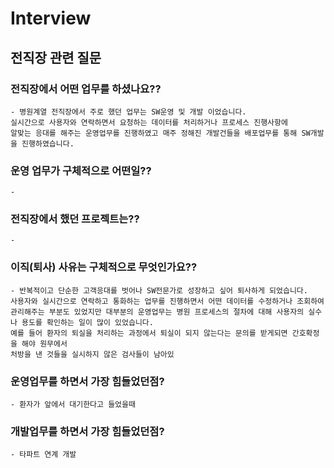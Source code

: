 # Interview

## 전직장 관련 질문

### 전직장에서 어떤 업무를 하셨나요??
    - 병원계열 전직장에서 주로 했던 업무는 SW운영 및 개발 이었습니다.
    실시간으로 사용자와 연락하면서 요청하는 데이터를 처리하거나 프로세스 진행사항에 
    알맞는 응대를 해주는 운영업무를 진행하였고 매주 정해진 개발건들을 배포업무를 통해 SW개발을 진행하였습니다.

### 운영 업무가 구체적으로 어떤일??
    - 

### 전직장에서 했던 프로젝트는??
    -

### 이직(퇴사) 사유는 구체적으로 무엇인가요??
    - 반복적이고 단순한 고객응대를 벗어나 SW전문가로 성장하고 싶어 퇴사하게 되었습니다.
    사용자와 실시간으로 연락하고 통화하는 업무를 진행하면서 어떤 데이터를 수정하거나 조회하여 관리해주는 부분도 있었지만 대부분의 운영업무는 병원 프로세스의 절차에 대해 사용자의 실수나 용도를 확인하는 일이 많이 있었습니다.
    예를 들어 환자의 퇴실을 처리하는 과정에서 퇴실이 되지 않는다는 문의를 받게되면 간호확정을 해야 원무에서 
    처방을 낸 것들을 실시하지 않은 검사들이 남아있


### 운영업무를 하면서 가장 힘들었던점?
    - 환자가 앞에서 대기한다고 들었을때 

### 개발업무를 하면서 가장 힘들었던점?
    - 타파트 연계 개발